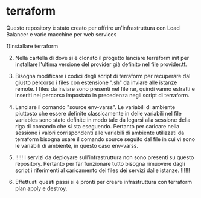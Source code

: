 # terraform
Questo repository è stato creato per offrire un'infrastruttura con Load Balancer e varie macchine per web services

1)Installare terraform

2) Nella cartella di dove si è clonato il progetto lanciare terraform init per installare l'ultima versione del provider già definito nel file provider.tf.

3) Bisogna modificare i codici degli script di terraform per recuperare dal giusto percorso i files con estensione ".sh" da inviare alle istanze remote. I files da inviare sono presenti nel file rar, quindi vanno estratti e inseriti nel percorso impostato in precedenza negli script di terraform.

4) Lanciare il comando "source env-varss". Le variabili di ambiente piuttosto che essere definite classicamente in delle variabili nel file variables sono state definite in modo tale da legarsi alla sessione della riga di comando che si sta eseguendo. Pertanto per caricare nella sessione i valori corrispondenti alle variabili di ambiente utilizzati da terraform bisogna usare il comando source seguito dal file in cui vi sono le variabili di ambiente, in questo caso env-varss.

5) !!!!! I servizi da deployare sull'infrastruttura  non sono presenti su questo repository. Pertanto per far funzionare tutto bisogna rimuovere dagli script i riferimenti al caricamento dei files dei servizi dalle istanze. !!!!!!

6) Effettuati questi passi si è pronti per creare infrastruttura con terraform plan apply e destroy.
